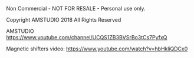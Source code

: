 Non Commercial -  NOT FOR RESALE - Personal use only. 

Copyright AMSTUDIO 2018 All Rights Reserved


AMSTUDIO
https://www.youtube.com/channel/UCQS1ZB3BVSrBo3tCs7PyfxQ

Magnetic shifters video:
https://www.youtube.com/watch?v=hbHkliQDCx0